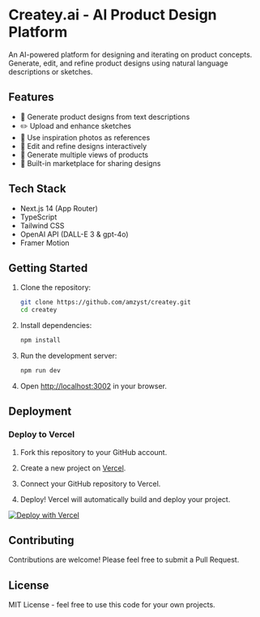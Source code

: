 # Createy.ai - AI Product Design Platform

An AI-powered platform for designing and iterating on product concepts. Generate, edit, and refine product designs using natural language descriptions or sketches.

## Features

- 🎨 Generate product designs from text descriptions
- ✏️ Upload and enhance sketches
- 📸 Use inspiration photos as references
- 🔄 Edit and refine designs interactively
- 🌟 Generate multiple views of products
- 🏪 Built-in marketplace for sharing designs

## Tech Stack

- Next.js 14 (App Router)
- TypeScript
- Tailwind CSS
- OpenAI API (DALL-E 3 & gpt-4o)
- Framer Motion

## Getting Started

1. Clone the repository:
   ```bash
   git clone https://github.com/amzyst/createy.git
   cd createy
   ```

2. Install dependencies:
   ```bash
   npm install
   ```

3. Run the development server:
   ```bash
   npm run dev
   ```

4. Open [http://localhost:3002](http://localhost:3002) in your browser.

## Deployment

### Deploy to Vercel

1. Fork this repository to your GitHub account.

2. Create a new project on [Vercel](https://vercel.com).

3. Connect your GitHub repository to Vercel.

4. Deploy! Vercel will automatically build and deploy your project.

[![Deploy with Vercel](https://vercel.com/button)](https://vercel.com/new/clone?repository-url=https%3A%2F%2Fgithub.com%2Famzyst%2Fcreaty)

## Contributing

Contributions are welcome! Please feel free to submit a Pull Request.

## License

MIT License - feel free to use this code for your own projects.
